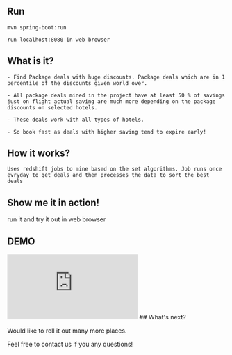 
## Run 
~~~~
mvn spring-boot:run

run localhost:8080 in web browser
~~~~

## What is it?
~~~~
- Find Package deals with huge discounts. Package deals which are in 1 percentile of the discounts given world over. 

- All package deals mined in the project have at least 50 % of savings just on flight actual saving are much more depending on the package discounts on selected hotels. 

- These deals work with all types of hotels.

- So book fast as deals with higher saving tend to expire early!
~~~~

## How it works?
~~~~
Uses redshift jobs to mine based on the set algorithms. Job runs once evryday to get deals and then processes the data to sort the best deals
~~~~

## Show me it in action!
run it and try it out in web browser

## DEMO
<iframe src="https://www.youtube.com/embed/ogtz_ch9Rpo?showinfo=0" class="youtube" frameborder="0" allowfullscreen></iframe>
## What's next?

Would like to roll it out many more places. 

Feel free to contact us if you any questions!

